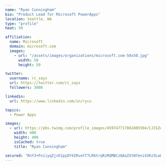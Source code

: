 ```yaml
---
name: "Ryan Cunningham"
bio: "Product Lead for Microsoft PowerApps"
location: Seattle, WA
type: "profile"
heat: 50

affiliation:
  name: Microsoft
  domain: microsoft.com
  images:
    - url: "/assets/images/organizations/microsoft.com-50x50.jpg"
      width: 50
      height: 50

twitter:
  username: rc_says
  url: https://twitter.com/rc_says
  followers: 3008

linkedin:
  url: https://www.linkedin.com/in/rycu

topics:
  - Power Apps

images:
  - url: https://pbs.twimg.com/profile_images/459747717862805504/CJIGZejd_400x400.png
    width: 400
    height: 400
    isCached: true
    title: "Ryan Cunningham"

secured: "RnY3+FniiyqZjcK1pyDY4IRvetT7LR6trqRzRQMBCzQAaZXtW7eni43Kz5LwWNE1UB3IXRjf9USM/tkHfy+uPGrC2ZhoQqT/TrVkHISJdf4naaQGjFOtya1vDGJO3JF/tAr8NavnZyzWwZgvIahpUjDt/8DCR0yyaygKqL3mKin1I1gqA3q1P4e+hhuQg3xcN1UqKWVClW0Kby4kahxBN4l4tos26kW7Clnx9ioLLlddncofIkcb8rV+mV809Uh4mYzR3muNdUCmZyzUy9/ez0UOiQIwHj1SM5fWvfeaVF5cfAjXaedPt/jk/9kTJbP6jhm3dZlGdxUDUfN3VdwN4lfjdfHgwyRNRhOBgmcrpinKMv35dkdKMug7YFJcUw2Ijvv1YRKOiQMy2ejQYTJIVInd8scgrM4U6hFDycUJdfo=;/HbRaqa9ohNo6YV5EACpGQ=="
---
```


